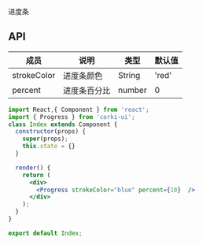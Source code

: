 进度条

## API
| 成员 | 说明 | 类型 | 默认值 |
| --- | --- | --- | --- |
| strokeColor | 进度条颜色 | String | 'red' |
| percent | 进度条百分比 | number | 0 |

```jsx
import React,{ Component } from 'react';
import { Progress } from 'corki-ui';
class Index extends Component {
  constructor(props) {
    super(props);
    this.state = {}
  }

  render() {
    return (
      <div>
        <Progress strokeColor="blue" percent={10}  />
      </div>
    );
  }
}

export default Index;
```